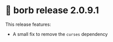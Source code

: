 # :mega: borb release 2.0.9.1

This release features:

- A small fix to remove the `curses` dependency